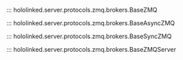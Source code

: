 

::: hololinked.server.protocols.zmq.brokers.BaseZMQ

::: hololinked.server.protocols.zmq.brokers.BaseAsyncZMQ

::: hololinked.server.protocols.zmq.brokers.BaseSyncZMQ

::: hololinked.server.protocols.zmq.brokers.BaseZMQServer